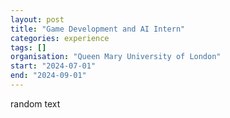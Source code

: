```yaml
---
layout: post
title: "Game Development and AI Intern"
categories: experience
tags: []
organisation: "Queen Mary University of London"
start: "2024-07-01"
end: "2024-09-01"
---
```


random text